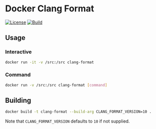 # Docker Clang Format

[![License]](LICENSE)
[![Build][Build Badge]][Build Workflow]

## Usage

### Interactive

```bash
docker run -it -v /src:/src clang-format
```

### Command

```bash
docker run -v /src:/src clang-format [command]
```

## Building

```bash
docker build -t clang-format --build-arg CLANG_FORMAT_VERSION=10 .
```

Note that `CLANG_FORMAT_VERSION` defaults to `10` if not supplied.

<!-- external links -->
[License]: https://img.shields.io/github/license/WNProject/DockerClangFormat?label=License
[Build Badge]: https://github.com/WNProject/DockerClangFormat/workflows/Build/badge.svg?branch=main
[Build Workflow]: https://github.com/WNProject/DockerClangFormat/actions?query=workflow%3ABuild+branch%3Amain
